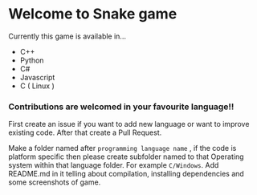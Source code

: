 # Welcome to Snake game

Currently this game is available in...

  - C++
  - Python
  - C#
  - Javascript
  - C ( Linux )

<h3> Contributions are welcomed in your favourite language!!</h3>
First create an issue if you want to add new language or want to improve existing code. After that create a Pull Request. 

<div> </div>

Make a folder named after `programming language name` , if the code is platform specific then please create subfolder named to that Operating system within that language folder. For example `C/Windows`. Add README.md in it telling about compilation, installing dependencies and some screenshots of game. 

